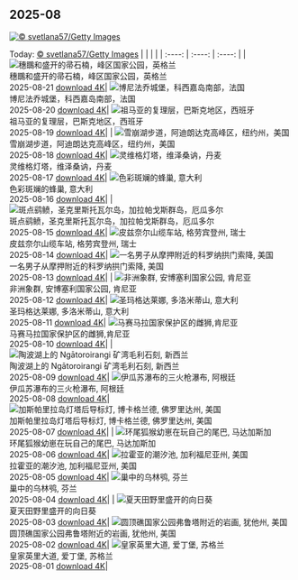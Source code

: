 ## 2025-08
[![© svetlana57/Getty Images](https://cn.bing.com/th?id=OHR.PalouseWA_ZH-CN2552273820_1920x1200.jpg&w=1000)](https://cn.bing.com/th?id=OHR.PalouseWA_ZH-CN2552273820_1920x1200.jpg&pid=hp&w=3840&h=2160&rs=1&c=4)

Today: [© svetlana57/Getty Images](https://cn.bing.com/th?id=OHR.PalouseWA_ZH-CN2552273820_1920x1200.jpg&pid=hp&w=3840&h=2160&rs=1&c=4)
  |      |      |      |
| :----: | :----: | :----: |
| ![穗䳭和盛开的帚石楠，峰区国家公园，英格兰](https://cn.bing.com/th?id=OHR.WheatearBird_ZH-CN2663965839_1920x1200.jpg&pid=hp&w=384&h=216&rs=1&c=4) <br/> 穗䳭和盛开的帚石楠，峰区国家公园，英格兰 <br/> 2025-08-21  [download 4K](https://cn.bing.com/th?id=OHR.WheatearBird_ZH-CN2663965839_1920x1200.jpg&pid=hp&w=3840&h=2160&rs=1&c=4)| ![博尼法乔城堡，科西嘉岛南部，法国](https://cn.bing.com/th?id=OHR.CitadelBonifacio_ZH-CN2130899430_1920x1200.jpg&pid=hp&w=384&h=216&rs=1&c=4) <br/> 博尼法乔城堡，科西嘉岛南部，法国 <br/> 2025-08-20  [download 4K](https://cn.bing.com/th?id=OHR.CitadelBonifacio_ZH-CN2130899430_1920x1200.jpg&pid=hp&w=3840&h=2160&rs=1&c=4)| ![祖马亚的复理层，巴斯克地区，西班牙](https://cn.bing.com/th?id=OHR.GipuzcoaSummer_ZH-CN1926924422_1920x1200.jpg&pid=hp&w=384&h=216&rs=1&c=4) <br/> 祖马亚的复理层，巴斯克地区，西班牙 <br/> 2025-08-19  [download 4K](https://cn.bing.com/th?id=OHR.GipuzcoaSummer_ZH-CN1926924422_1920x1200.jpg&pid=hp&w=3840&h=2160&rs=1&c=4)|
| ![雪崩湖步道，阿迪朗达克高峰区，纽约州，美国](https://cn.bing.com/th?id=OHR.AvalancheLake_ZH-CN1442576083_1920x1200.jpg&pid=hp&w=384&h=216&rs=1&c=4) <br/> 雪崩湖步道，阿迪朗达克高峰区，纽约州，美国 <br/> 2025-08-18  [download 4K](https://cn.bing.com/th?id=OHR.AvalancheLake_ZH-CN1442576083_1920x1200.jpg&pid=hp&w=3840&h=2160&rs=1&c=4)| ![灵维格灯塔，维泽桑讷，丹麦](https://cn.bing.com/th?id=OHR.LyngvigLighthouse_ZH-CN0836204503_1920x1200.jpg&pid=hp&w=384&h=216&rs=1&c=4) <br/> 灵维格灯塔，维泽桑讷，丹麦 <br/> 2025-08-17  [download 4K](https://cn.bing.com/th?id=OHR.LyngvigLighthouse_ZH-CN0836204503_1920x1200.jpg&pid=hp&w=3840&h=2160&rs=1&c=4)| ![色彩斑斓的蜂巢, 意大利](https://cn.bing.com/th?id=OHR.ColorfulBeehives_ZH-CN0180195770_1920x1200.jpg&pid=hp&w=384&h=216&rs=1&c=4) <br/> 色彩斑斓的蜂巢, 意大利 <br/> 2025-08-16  [download 4K](https://cn.bing.com/th?id=OHR.ColorfulBeehives_ZH-CN0180195770_1920x1200.jpg&pid=hp&w=3840&h=2160&rs=1&c=4)|
| ![斑点鹞鲼，圣克里斯托瓦尔岛‌，‌加拉帕戈斯群岛，厄瓜多尔](https://cn.bing.com/th?id=OHR.SpottedEagleRay_ZH-CN9894613260_1920x1200.jpg&pid=hp&w=384&h=216&rs=1&c=4) <br/> 斑点鹞鲼，圣克里斯托瓦尔岛‌，‌加拉帕戈斯群岛，厄瓜多尔 <br/> 2025-08-15  [download 4K](https://cn.bing.com/th?id=OHR.SpottedEagleRay_ZH-CN9894613260_1920x1200.jpg&pid=hp&w=3840&h=2160&rs=1&c=4)| ![皮兹奈尔山缆车站, 格劳宾登州, 瑞士](https://cn.bing.com/th?id=OHR.PizNairPeak_ZH-CN8209144138_1920x1200.jpg&pid=hp&w=384&h=216&rs=1&c=4) <br/> 皮兹奈尔山缆车站, 格劳宾登州, 瑞士 <br/> 2025-08-14  [download 4K](https://cn.bing.com/th?id=OHR.PizNairPeak_ZH-CN8209144138_1920x1200.jpg&pid=hp&w=3840&h=2160&rs=1&c=4)| ![一名男子从摩押附近的科罗纳拱门索降, 美国](https://cn.bing.com/th?id=OHR.CoronaArch_ZH-CN5406267193_1920x1200.jpg&pid=hp&w=384&h=216&rs=1&c=4) <br/> 一名男子从摩押附近的科罗纳拱门索降, 美国 <br/> 2025-08-13  [download 4K](https://cn.bing.com/th?id=OHR.CoronaArch_ZH-CN5406267193_1920x1200.jpg&pid=hp&w=3840&h=2160&rs=1&c=4)|
| ![非洲象群, 安博塞利国家公园, 肯尼亚](https://cn.bing.com/th?id=OHR.KenyaElephants_ZH-CN7587207512_1920x1200.jpg&pid=hp&w=384&h=216&rs=1&c=4) <br/> 非洲象群, 安博塞利国家公园, 肯尼亚 <br/> 2025-08-12  [download 4K](https://cn.bing.com/th?id=OHR.KenyaElephants_ZH-CN7587207512_1920x1200.jpg&pid=hp&w=3840&h=2160&rs=1&c=4)| ![圣玛格达莱娜, 多洛米蒂山, 意大利](https://cn.bing.com/th?id=OHR.SantaMaddalena_ZH-CN7421083295_1920x1200.jpg&pid=hp&w=384&h=216&rs=1&c=4) <br/> 圣玛格达莱娜, 多洛米蒂山, 意大利 <br/> 2025-08-11  [download 4K](https://cn.bing.com/th?id=OHR.SantaMaddalena_ZH-CN7421083295_1920x1200.jpg&pid=hp&w=3840&h=2160&rs=1&c=4)| ![马赛马拉国家保护区的雌狮,肯尼亚](https://cn.bing.com/th?id=OHR.LionessKenya_ZH-CN6791029673_1920x1200.jpg&pid=hp&w=384&h=216&rs=1&c=4) <br/> 马赛马拉国家保护区的雌狮,肯尼亚 <br/> 2025-08-10  [download 4K](https://cn.bing.com/th?id=OHR.LionessKenya_ZH-CN6791029673_1920x1200.jpg&pid=hp&w=3840&h=2160&rs=1&c=4)|
| ![陶波湖上的 Ngātoroirangi 矿湾毛利石刻, 新西兰](https://cn.bing.com/th?id=OHR.MaoriRock_ZH-CN5614685493_1920x1200.jpg&pid=hp&w=384&h=216&rs=1&c=4) <br/> 陶波湖上的 Ngātoroirangi 矿湾毛利石刻, 新西兰 <br/> 2025-08-09  [download 4K](https://cn.bing.com/th?id=OHR.MaoriRock_ZH-CN5614685493_1920x1200.jpg&pid=hp&w=3840&h=2160&rs=1&c=4)| ![伊瓜苏瀑布的三火枪瀑布, 阿根廷](https://cn.bing.com/th?id=OHR.IguazuArgentina_ZH-CN4457051931_1920x1200.jpg&pid=hp&w=384&h=216&rs=1&c=4) <br/> 伊瓜苏瀑布的三火枪瀑布, 阿根廷 <br/> 2025-08-08  [download 4K](https://cn.bing.com/th?id=OHR.IguazuArgentina_ZH-CN4457051931_1920x1200.jpg&pid=hp&w=3840&h=2160&rs=1&c=4)| ![加斯帕里拉岛灯塔后导标灯, 博卡格兰德, 佛罗里达州, 美国](https://cn.bing.com/th?id=OHR.GasparillaLight_ZH-CN6855683859_1920x1200.jpg&pid=hp&w=384&h=216&rs=1&c=4) <br/> 加斯帕里拉岛灯塔后导标灯, 博卡格兰德, 佛罗里达州, 美国 <br/> 2025-08-07  [download 4K](https://cn.bing.com/th?id=OHR.GasparillaLight_ZH-CN6855683859_1920x1200.jpg&pid=hp&w=3840&h=2160&rs=1&c=4)|
| ![环尾狐猴幼崽在玩自己的尾巴‌, 马达加斯加](https://cn.bing.com/th?id=OHR.BabyLemur_ZH-CN6617977758_1920x1200.jpg&pid=hp&w=384&h=216&rs=1&c=4) <br/> 环尾狐猴幼崽在玩自己的尾巴‌, 马达加斯加 <br/> 2025-08-06  [download 4K](https://cn.bing.com/th?id=OHR.BabyLemur_ZH-CN6617977758_1920x1200.jpg&pid=hp&w=3840&h=2160&rs=1&c=4)| ![拉霍亚的潮汐池‌, 加利福尼亚州, 美国](https://cn.bing.com/th?id=OHR.CaliforniaTidepool_ZH-CN6273815361_1920x1200.jpg&pid=hp&w=384&h=216&rs=1&c=4) <br/> 拉霍亚的潮汐池‌, 加利福尼亚州, 美国 <br/> 2025-08-05  [download 4K](https://cn.bing.com/th?id=OHR.CaliforniaTidepool_ZH-CN6273815361_1920x1200.jpg&pid=hp&w=3840&h=2160&rs=1&c=4)| ![巢中的乌林鸮, 芬兰](https://cn.bing.com/th?id=OHR.LaplandOwl_ZH-CN6070251232_1920x1200.jpg&pid=hp&w=384&h=216&rs=1&c=4) <br/> 巢中的乌林鸮, 芬兰 <br/> 2025-08-04  [download 4K](https://cn.bing.com/th?id=OHR.LaplandOwl_ZH-CN6070251232_1920x1200.jpg&pid=hp&w=3840&h=2160&rs=1&c=4)|
| ![夏天田野里盛开的向日葵](https://cn.bing.com/th?id=OHR.HappySunflower_ZH-CN5840993161_1920x1200.jpg&pid=hp&w=384&h=216&rs=1&c=4) <br/> 夏天田野里盛开的向日葵 <br/> 2025-08-03  [download 4K](https://cn.bing.com/th?id=OHR.HappySunflower_ZH-CN5840993161_1920x1200.jpg&pid=hp&w=3840&h=2160&rs=1&c=4)| ![圆顶礁国家公园弗鲁塔附近的岩画, 犹他州, 美国](https://cn.bing.com/th?id=OHR.FruitaPetroglyphs_ZH-CN5423905955_1920x1200.jpg&pid=hp&w=384&h=216&rs=1&c=4) <br/> 圆顶礁国家公园弗鲁塔附近的岩画, 犹他州, 美国 <br/> 2025-08-02  [download 4K](https://cn.bing.com/th?id=OHR.FruitaPetroglyphs_ZH-CN5423905955_1920x1200.jpg&pid=hp&w=3840&h=2160&rs=1&c=4)| ![皇家英里大道, 爱丁堡, 苏格兰](https://cn.bing.com/th?id=OHR.EdinburghFringe_ZH-CN5243292664_1920x1200.jpg&pid=hp&w=384&h=216&rs=1&c=4) <br/> 皇家英里大道, 爱丁堡, 苏格兰 <br/> 2025-08-01  [download 4K](https://cn.bing.com/th?id=OHR.EdinburghFringe_ZH-CN5243292664_1920x1200.jpg&pid=hp&w=3840&h=2160&rs=1&c=4)|
